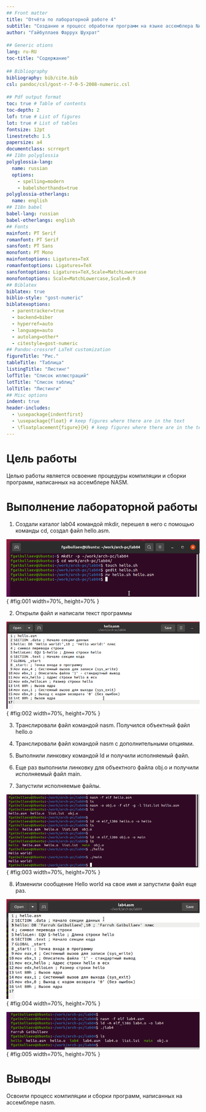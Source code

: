 ```yaml
---
## Front matter
title: "Отчёта по лабораторной работе 4"
subtitle: "Создание и процесс обработки программ на языке ассемблера NASM"
author: "Гайбуллаев Фаррух Шухрат"

## Generic otions
lang: ru-RU
toc-title: "Содержание"

## Bibliography
bibliography: bib/cite.bib
csl: pandoc/csl/gost-r-7-0-5-2008-numeric.csl

## Pdf output format
toc: true # Table of contents
toc-depth: 2
lof: true # List of figures
lot: true # List of tables
fontsize: 12pt
linestretch: 1.5
papersize: a4
documentclass: scrreprt
## I18n polyglossia
polyglossia-lang:
  name: russian
  options:
	- spelling=modern
	- babelshorthands=true
polyglossia-otherlangs:
  name: english
## I18n babel
babel-lang: russian
babel-otherlangs: english
## Fonts
mainfont: PT Serif
romanfont: PT Serif
sansfont: PT Sans
monofont: PT Mono
mainfontoptions: Ligatures=TeX
romanfontoptions: Ligatures=TeX
sansfontoptions: Ligatures=TeX,Scale=MatchLowercase
monofontoptions: Scale=MatchLowercase,Scale=0.9
## Biblatex
biblatex: true
biblio-style: "gost-numeric"
biblatexoptions:
  - parentracker=true
  - backend=biber
  - hyperref=auto
  - language=auto
  - autolang=other*
  - citestyle=gost-numeric
## Pandoc-crossref LaTeX customization
figureTitle: "Рис."
tableTitle: "Таблица"
listingTitle: "Листинг"
lofTitle: "Список иллюстраций"
lotTitle: "Список таблиц"
lolTitle: "Листинги"
## Misc options
indent: true
header-includes:
  - \usepackage{indentfirst}
  - \usepackage{float} # keep figures where there are in the text
  - \floatplacement{figure}{H} # keep figures where there are in the text
---
```


# Цель работы

Целью работы является освоение процедуры компиляции и сборки программ, написанных на ассемблере NASM.

# Выполнение лабораторной работы

1. Создали каталог lab04 командой mkdir, перешел в него с помощью команды cd, создал файл hello.asm.

![Файл hello.asm](image/01.png){ #fig:001 width=70%, height=70% }

2. Открыли файл и написали текст программы

![код программы hello.asm](image/02.png){ #fig:002 width=70%, height=70% }

3. Транслировали файл командой nasm. Получился объектный файл hello.o

4. Транслировали файл командой nasm с дополнительными опциями.

5. Выполнили линковку командой ld и получили исполняемый файл.

6. Еще раз выполнили линковку для объектного файла obj.o и получили исполняемый файл main.

7. Запустили исполняемые файлы.

![Трансляция, линковка и запуск](image/03.png){ #fig:003 width=70%, height=70% }

8. Изменили сообщение Hello world на свое имя и запустили файл еще раз.

![Файл lab4.asm](image/04.png){ #fig:004 width=70%, height=70% }

![Запуск](image/05.png){ #fig:005 width=70%, height=70% }

# Выводы

Освоили процесс компиляции и сборки программ, написанных на ассемблере nasm.
